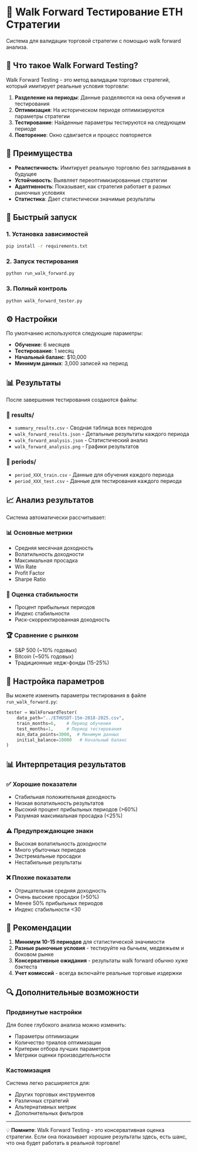 # 🚀 Walk Forward Тестирование ETH Стратегии

Система для валидации торговой стратегии с помощью walk forward анализа.

## 📖 Что такое Walk Forward Testing?

Walk Forward Testing - это метод валидации торговых стратегий, который имитирует реальные условия торговли:

1. **Разделение на периоды**: Данные разделяются на окна обучения и тестирования
2. **Оптимизация**: На историческом периоде оптимизируются параметры стратегии  
3. **Тестирование**: Найденные параметры тестируются на следующем периоде
4. **Повторение**: Окно сдвигается и процесс повторяется

## 🎯 Преимущества

- **Реалистичность**: Имитирует реальную торговлю без заглядывания в будущее
- **Устойчивость**: Выявляет переоптимизированные стратегии
- **Адаптивность**: Показывает, как стратегия работает в разных рыночных условиях
- **Статистика**: Дает статистически значимые результаты

## 🚀 Быстрый запуск

### 1. Установка зависимостей
```bash
pip install -r requirements.txt
```

### 2. Запуск тестирования
```bash
python run_walk_forward.py
```

### 3. Полный контроль
```bash
python walk_forward_tester.py
```

## ⚙️ Настройки

По умолчанию используются следующие параметры:

- **Обучение**: 6 месяцев
- **Тестирование**: 1 месяц  
- **Начальный баланс**: $10,000
- **Минимум данных**: 3,000 записей на период

## 📊 Результаты

После завершения тестирования создаются файлы:

### 📁 results/
- `summary_results.csv` - Сводная таблица всех периодов
- `walk_forward_results.json` - Детальные результаты каждого периода
- `walk_forward_analysis.json` - Статистический анализ
- `walk_forward_analysis.png` - Графики результатов

### 📁 periods/
- `period_XXX_train.csv` - Данные для обучения каждого периода
- `period_XXX_test.csv` - Данные для тестирования каждого периода

## 📈 Анализ результатов

Система автоматически рассчитывает:

### 📊 Основные метрики
- Средняя месячная доходность
- Волатильность доходности
- Максимальная просадка
- Win Rate
- Profit Factor
- Sharpe Ratio

### 🎯 Оценка стабильности
- Процент прибыльных периодов
- Индекс стабильности
- Риск-скорректированная доходность

### 🏆 Сравнение с рынком
- S&P 500 (~10% годовых)
- Bitcoin (~50% годовых)
- Традиционные хедж-фонды (15-25%)

## 🔧 Настройка параметров

Вы можете изменить параметры тестирования в файле `run_walk_forward.py`:

```python
tester = WalkForwardTester(
    data_path="../ETHUSDT-15m-2018-2025.csv",
    train_months=6,    # Период обучения
    test_months=1,     # Период тестирования
    min_data_points=3000,  # Минимум данных
    initial_balance=10000   # Начальный баланс
)
```

## 📊 Интерпретация результатов

### ✅ Хорошие показатели
- Стабильная положительная доходность
- Низкая волатильность результатов
- Высокий процент прибыльных периодов (>60%)
- Разумная максимальная просадка (<25%)

### ⚠️ Предупреждающие знаки
- Высокая волатильность доходности
- Много убыточных периодов
- Экстремальные просадки
- Нестабильные результаты

### ❌ Плохие показатели
- Отрицательная средняя доходность
- Очень высокие просадки (>50%)
- Менее 50% прибыльных периодов
- Индекс стабильности <30

## 🎯 Рекомендации

1. **Минимум 10-15 периодов** для статистической значимости
2. **Разные рыночные условия** - тестируйте на бычьем, медвежьем и боковом рынке
3. **Консервативные ожидания** - результаты walk forward обычно хуже бэктеста
4. **Учет комиссий** - всегда включайте реальные торговые издержки

## 🔍 Дополнительные возможности

### Продвинутые настройки
Для более глубокого анализа можно изменить:
- Параметры оптимизации
- Количество триалов оптимизации  
- Критерии отбора лучших параметров
- Метрики оценки производительности

### Кастомизация
Система легко расширяется для:
- Других торговых инструментов
- Различных стратегий
- Альтернативных метрик
- Дополнительных фильтров

---

💡 **Помните**: Walk Forward Testing - это консервативная оценка стратегии. Если она показывает хорошие результаты здесь, есть шанс, что она будет работать в реальной торговле!